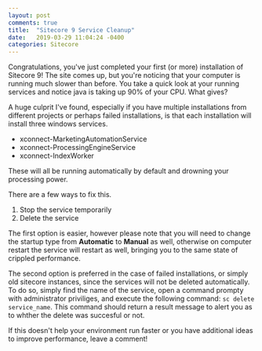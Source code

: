 ```yaml
---
layout: post
comments: true
title:  "Sitecore 9 Service Cleanup"
date:   2019-03-29 11:04:24 -0400
categories: Sitecore
---
```

Congratulations, you've just completed your first (or more) installation of Sitecore 9! The site comes up, but you're noticing that your computer is running much slower than before. You take a quick look at your running services and notice java is taking up 90% of your CPU. What gives?

A huge culprit I've found, especially if you have multiple installations from different projects or perhaps failed installations, is that each installation will install three windows services.
- xconnect-MarketingAutomationService
- xconnect-ProcessingEngineService
- xconnect-IndexWorker

These will all be running automatically by default and drowning your processing power.

There are a few ways to fix this.
  1. Stop the service temporarily
  2. Delete the service

The first option is easier, however please note that you will need to change the startup type from **Automatic** to **Manual** as well, otherwise on computer restart the service will restart as well, bringing you to the same state of crippled performance.

The second option is preferred in the case of failed installations, or simply old sitecore instances, since the services will not be deleted automatically. To do so, simply find the name of the service, open a command prompty with administrator priviliges, and execute the following command: `sc delete service_name`. This command should return a result message to alert you as to whther the delete was succesful or not.

If this doesn't help your environment run faster or you have additional ideas to improve performance, leave a comment!
